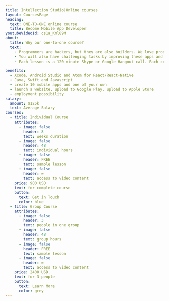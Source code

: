 ```yaml
---
title: Intellection Studio|Online courses
layout: CoursesPage
heading:
  text: ONE-TO-ONE online course
  title: Become Mobile App Developer
youtubeVideoId: cs1a_Kml89M
about:
  title: Why our one-to-one course?
  text:
    - Programmers are hackers, but they are also builders. We love programming. And we love dreaming about success. We believe that one day our dreams will come true. And we also think, that everybody has a nice idea about potentially successful technology. We want to give you tools to test that idea. Our Individual courses are designed to take you from an idea to Apple Store or Google Play. During the course you will create 10 mobile apps together with us.
    - You will also have challenging tasks by improving these apps and adding something of your own. Our instructors are currently employed programmers and they will give only relevant and actual information about latest development trends. Course assumes no-programming experience. For our experienced clients we have developed advanced React-Native course.
    - Each lesson is a 120 minute Skype or Google Hangout call. Each course has 24 lessons.

benefits:
  - Xcode, Android Studio and Atom for React/React-Native
  - Java, Swift and Javascript
  - create 10 mobile apps and one of your own
  - launch a website, upload to Google Play, upload to Apple Store
  - employment possibility
salary:
  amount: $125k
  text: Average Salary
courses:
  - title: Individual Course
    attributes:
      - image: false
        header: 8
        text: weeks duration
      - image: false
        header: 48
        text: individual hours
      - image: false
        header: FREE
        text: sample lesson
      - image: false
        header: ∞
        text: access to video content
    price: 900 USD
    text: for complete course
    button:
      text: Get in Touch
      color: blue
  - title: Group Course
    attributes:
      - image: false
        header: 3
        text: people in one group
      - image: false
        header: 48
        text: group hours
      - image: false
        header: FREE
        text: sample lesson
      - image: false
        header: ∞
        text: access to video content
    price: 2400 USD.
    text: for 3 people
    button:
      text: Learn More
      color: grey
---
```

